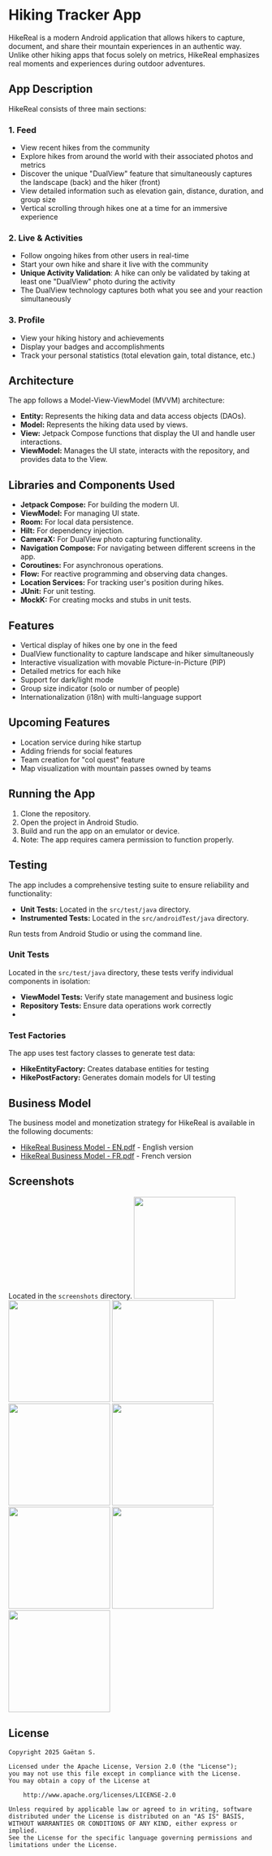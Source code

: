 # Hiking Tracker App

HikeReal is a modern Android application that allows hikers to capture, document, and share their mountain experiences in an authentic way. Unlike other hiking apps that focus solely on metrics, HikeReal emphasizes real moments and experiences during outdoor adventures.

## App Description

HikeReal consists of three main sections:

### 1. Feed
- View recent hikes from the community
- Explore hikes from around the world with their associated photos and metrics
- Discover the unique "DualView" feature that simultaneously captures the landscape (back) and the hiker (front)
- View detailed information such as elevation gain, distance, duration, and group size
- Vertical scrolling through hikes one at a time for an immersive experience

### 2. Live & Activities
- Follow ongoing hikes from other users in real-time
- Start your own hike and share it live with the community
- **Unique Activity Validation**: A hike can only be validated by taking at least one "DualView" photo during the activity
- The DualView technology captures both what you see and your reaction simultaneously

### 3. Profile
- View your hiking history and achievements
- Display your badges and accomplishments
- Track your personal statistics (total elevation gain, total distance, etc.)

## Architecture

The app follows a Model-View-ViewModel (MVVM) architecture:

* **Entity:** Represents the hiking data and data access objects (DAOs).
* **Model:** Represents the hiking data used by views.
* **View:** Jetpack Compose functions that display the UI and handle user interactions.
* **ViewModel:** Manages the UI state, interacts with the repository, and provides data to the View.

## Libraries and Components Used

* **Jetpack Compose:** For building the modern UI.
* **ViewModel:** For managing UI state.
* **Room:** For local data persistence.
* **Hilt:** For dependency injection.
* **CameraX:** For DualView photo capturing functionality.
* **Navigation Compose:** For navigating between different screens in the app.
* **Coroutines:** For asynchronous operations.
* **Flow:** For reactive programming and observing data changes.
* **Location Services:** For tracking user's position during hikes.
* **JUnit:** For unit testing.
* **MockK:** For creating mocks and stubs in unit tests.

## Features

* Vertical display of hikes one by one in the feed
* DualView functionality to capture landscape and hiker simultaneously
* Interactive visualization with movable Picture-in-Picture (PIP)
* Detailed metrics for each hike
* Support for dark/light mode
* Group size indicator (solo or number of people)
* Internationalization (i18n) with multi-language support

## Upcoming Features

* Location service during hike startup
* Adding friends for social features
* Team creation for "col quest" feature
* Map visualization with mountain passes owned by teams

## Running the App

1. Clone the repository.
2. Open the project in Android Studio.
3. Build and run the app on an emulator or device.
4. Note: The app requires camera permission to function properly. 

## Testing

The app includes a comprehensive testing suite to ensure reliability and functionality:

* **Unit Tests:** Located in the `src/test/java` directory.
* **Instrumented Tests:** Located in the `src/androidTest/java` directory.

Run tests from Android Studio or using the command line.

### Unit Tests
Located in the `src/test/java` directory, these tests verify individual components in isolation:
* **ViewModel Tests:** Verify state management and business logic
* **Repository Tests:** Ensure data operations work correctly
* 
### Test Factories
The app uses test factory classes to generate test data:
* **HikeEntityFactory:** Creates database entities for testing
* **HikePostFactory:** Generates domain models for UI testing

## Business Model

The business model and monetization strategy for HikeReal is available in the following documents:
- [HikeReal Business Model - EN.pdf](/business-model/HikeReal%20Business%20Model%20-%20EN.pdf) - English version
- [HikeReal Business Model - FR.pdf](/business-model/HikeReal%20Business%20Model%20-%20FR.pdf) - French version

## Screenshots

Located in the `screenshots` directory.
[<img src="screenshots/feed.png" width="200"/>](screenshots/feed.png)
[<img src="screenshots/new_hike.png" width="200"/>](screenshots/new_hike.png)
[<img src="screenshots/profile.png" width="200"/>](screenshots/profile.png)
[<img src="screenshots/feed_light.png" width="200"/>](screenshots/feed_light.png)
[<img src="screenshots/profile_light.png" width="200"/>](screenshots/profile_light.png)
[<img src="screenshots/camera.png" width="200"/>](screenshots/camera.png)
[<img src="screenshots/camera_choose.png" width="200"/>](screenshots/camera_choose.png)
[<img src="screenshots/new_feed.png" width="200"/>](screenshots/new_feed.png)


## License

```
Copyright 2025 Gaëtan S.

Licensed under the Apache License, Version 2.0 (the "License");
you may not use this file except in compliance with the License.
You may obtain a copy of the License at

    http://www.apache.org/licenses/LICENSE-2.0

Unless required by applicable law or agreed to in writing, software
distributed under the License is distributed on an "AS IS" BASIS,
WITHOUT WARRANTIES OR CONDITIONS OF ANY KIND, either express or implied.
See the License for the specific language governing permissions and
limitations under the License.
```